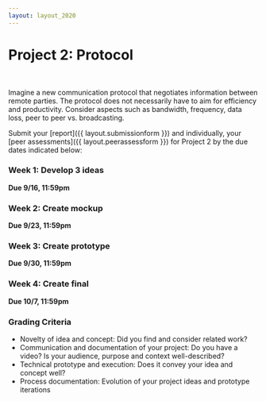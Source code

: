 ```yaml
---
layout: layout_2020
---
```


# Project 2: Protocol
<br>

Imagine a new communication protocol that negotiates information between remote parties. The protocol does not necessarily have to aim for efficiency and productivity. Consider aspects such as bandwidth, frequency, data loss, peer to peer vs. broadcasting.

Submit your [report]({{ layout.submissionform }}) and individually, your [peer assessments]({{ layout.peerassessform }}) for Project 2 by the due dates indicated below:

### Week 1: Develop 3 ideas
**Due 9/16, 11:59pm**

### Week 2: Create mockup
**Due 9/23, 11:59pm**

### Week 3: Create prototype
**Due 9/30, 11:59pm**

### Week 4: Create final
**Due 10/7, 11:59pm**

### Grading Criteria
- Novelty of idea and concept: Did you find and consider related work?
- Communication and documentation of your project: Do you have a video? Is your audience, purpose and context well-described? 
- Technical prototype and execution: Does it convey your idea and concept well? 
- Process documentation: Evolution of your project ideas and prototype iterations


<!--
Goal of this assignment is to practice a collaborative and generative design process. You will be using a small dataset about NYC households. The first week you will work individually to generate divergent visualization concepts; in the second week, in groups of 3-4, you will choose or combine concepts to arrive at a refined final visualization.

Compile one report per group, as a pdf or google slides, ordered like so:
- page 0: final visualization
- pages 1-3: iterations to final refined visualization
- page 4: writeup
- pages 5-14: person1 sketches
- pages 15-24: person2 sketches
- ... person3, person4, etc.

Submit your [report]({{ layout.submissionform }}) and individually, your [peer assessments]({{ layout.peerassessform }}) for A2, by **Monday 2/3, 11:59pm**.

### Dataset: NYC Households by Borough

You will be using this subset of the U.S. Census 2000 and 2010, specific to New York City. The U.S. Census is taken every ten years and influences decisions ranging from voting districts, social services, to building codes. NYC comprises five boroughs: Bronx, Brooklyn, Manhattan, Queens, Staten Island. This CSV (comma-separated value) file contains the following statistics for each borough. There are 16 data points per borough, for 128 data points total.
- Total Population
- Total Population 18 Years and Older
- Total Households
- Total Family Households
- Average Persons Per Family
- Total Housing Units
- Occupied Housing Units
- Owner Occupied Housing Units

Dataset: [CSV]({{ "../files/data/nyc_census_by_boro_2000-2010.csv" |  relative_url }})

Source: NYC Department of City Planning, [Demographic Profile, 2000-2010](https://www1.nyc.gov/site/planning/data-maps/nyc-population/census-2010.page)

### Week 1: Divergent ideas

Begin by considering what questions you'd like your visualization to answer. Once you've familiarized yourself with the dataset, using pen and paper, brainstorm and sketch at least 10 visualization concepts per person.

Use one letter-sized sheet of paper per idea (or use an iPad, use the full screen area.) The level of detail simply needs to be readable: as a sketch it need not represent every data point, but we should be able to see that the concept is different from your other ideas. You may find it helpful to set yourself a 3-5 min. timer per sheet. Generate as many as you like, but choose 10 per person to include in your final submission.

You must use the dataset given, however you're free to transform the data as you see fit. Such transforms may include (but are not limited to) log transformation, computing percentages or averages, grouping elements into new categories, or removing irrelevant data points.

### Week 2: Revisions

In your assigned (randomized) groups, design three additional sketches as candidates for your final visualization. These three intermediate sketches should be an extension or a combination of the earlier ideas you generated, and should contain more details than your initial sketches although you're not expected to represent every data point. As you discuss your ideas, consider the question that each visualization answers as well as the corresponding visual concept.

Next, choose one of the three and create a static, high-fidelity visualization in a drawing or charting program of your choice (feel free to use multiple tools, e.g. draw in one and annotate with another.) I suggest using [SketchApp on Mac](https://www.sketchapp.com/) (30-day free trial), Adobe Illustrator, or [Inkscape](https://inkscape.org/en/)(open source.)

Finally, in 300 words, describe your design decisions and your process.

### Grading Criteria

- Divergent and original ideas (here we're looking for conceptually divergent vs. superficially divergent ideas such as "fill with blue instead of green.") Celebrate the fact you are in groups and bounce ideas off each other; usually this part is more challenging as an individual assignment.
- Final visualization clearly communicates at least one or more insights in the data.
- Quality of execution on final visualization: includes title, labels, annotations as needed, and has no missing or unnecessary/distracting graphical elements.
- Originality in visual concept (e.g. your visualization should not be from a template.)

-->
